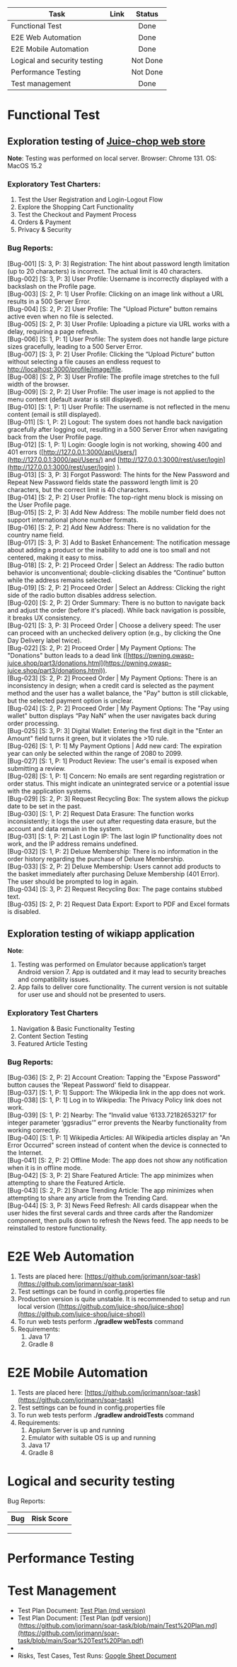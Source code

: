 

| Task | Link | Status |
| ----- | ----- | :---: |
| Functional Test |  | Done  |
| E2E Web Automation |  | Done |
| E2E Mobile Automation  |  | Done |
| Logical and security testing  |  | Not Done |
| Performance Testing  |  | Not Done |
| Test management |  | Done |

# Functional Test

## Exploration testing of [Juice-chop web store](https://juice-shop.herokuapp.com/#/)

**Note**: Testing was performed on local server. Browser: Chrome 131\. OS: MacOS 15.2

### Exploratory Test Charters:

1. Test the User Registration and Login-Logout Flow
2. Explore the Shopping Cart Functionality
3. Test the Checkout and Payment Process
4. Orders & Payment
5. Privacy & Security

### Bug Reports:

\[Bug-001\] \[S: 3, P: 3\] Registration: The hint about password length limitation (up to 20 characters) is incorrect. The actual limit is 40 characters.  
\[Bug-002\] \[S: 3, P: 3\] User Profile: Username is incorrectly displayed with a backslash on the Profile page.  
\[Bug-003\] \[S: 2, P: 1\] User Profile: Clicking on an image link without a URL results in a 500 Server Error.  
\[Bug-004\] \[S: 2, P: 2\] User Profile: The "Upload Picture" button remains active even when no file is selected.  
\[Bug-005\] \[S: 2, P: 3\] User Profile: Uploading a picture via URL works with a delay, requiring a page refresh.  
\[Bug-006\] \[S: 1, P: 1\] User Profile: The system does not handle large picture sizes gracefully, leading to a 500 Server Error.  
\[Bug-007\] \[S: 3, P: 2\] User Profile: Clicking the “Upload Picture” button without selecting a file causes an endless request to [http://localhost:3000/profile/image/file](http://localhost:3000/profile/image/file).  
\[Bug-008\] \[S: 2, P: 3\] User Profile: The profile image stretches to the full width of the browser.  
\[Bug-009\] \[S: 2, P: 2\] User Profile: The user image is not applied to the menu content (default avatar is still displayed).  
\[Bug-010\] \[S: 1, P: 1\] User Profile: The username is not reflected in the menu content (email is still displayed).  
\[Bug-011\] \[S: 1, P: 2\] Logout: The system does not handle back navigation gracefully after logging out, resulting in a 500 Server Error when navigating back from the User Profile page.  
\[Bug-012\] \[S: 1, P: 1\] Login: Google login is not working, showing 400 and 401 errors ([http://127.0.0.1:3000/api/Users/](http://127.0.0.1:3000/api/Users/) and [http://127.0.0.1:3000/rest/user/login](http://127.0.0.1:3000/rest/user/login) ).  
\[Bug-013\] \[S: 3, P: 3\] Forgot Password: The hints for the New Password and Repeat New Password fields state the password length limit is 20 characters, but the correct limit is 40 characters.  
\[Bug-014\] \[S: 2, P: 2\] User Profile: The top-right menu block is missing on the User Profile page.  
\[Bug-015\] \[S: 2, P: 3\] Add New Address: The mobile number field does not support international phone number formats.  
\[Bug-016\] \[S: 2, P: 2\] Add New Address: There is no validation for the country name field.  
\[Bug-017\] \[S: 3, P: 3\] Add to Basket Enhancement: The notification message about adding a product or the inability to add one is too small and not centered, making it easy to miss.  
\[Bug-018\] \[S: 2, P: 2\] Proceed Order | Select an Address: The radio button behavior is unconventional; double-clicking disables the “Continue” button while the address remains selected.  
\[Bug-019\] \[S: 2, P: 2\] Proceed Order | Select an Address: Clicking the right side of the radio button disables address selection.  
\[Bug-020\] \[S: 2, P: 2\] Order Summary: There is no button to navigate back and adjust the order (before it's placed). While back navigation is possible, it breaks UX consistency.  
\[Bug-021\] \[S: 3, P: 3\] Proceed Order | Choose a delivery speed: The user can proceed with an unchecked delivery option (e.g., by clicking the One Day Delivery label twice).  
\[Bug-022\] \[S: 2, P: 2\] Proceed Order | My Payment Options: The "Donations" button leads to a dead link ([https://pwning.owasp-juice.shop/part3/donations.html](https://pwning.owasp-juice.shop/part3/donations.html)).  
\[Bug-023\] \[S: 2, P: 2\] Proceed Order | My Payment Options: There is an inconsistency in design; when a credit card is selected as the payment method and the user has a wallet balance, the "Pay" button is still clickable, but the selected payment option is unclear.  
\[Bug-024\] \[S: 2, P: 2\] Proceed Order | My Payment Options: The "Pay using wallet" button displays “Pay NaN” when the user navigates back during order processing.  
\[Bug-025\] \[S: 3, P: 3\] Digital Wallet: Entering the first digit in the "Enter an Amount" field turns it green, but it violates the \>10 rule.  
\[Bug-026\] \[S: 1, P: 1\] My Payment Options | Add new card: The expiration year can only be selected within the range of 2080 to 2099\.  
\[Bug-027\] \[S: 1, P: 1\] Product Review: The user's email is exposed when submitting a review.  
\[Bug-028\] \[S: 1, P: 1\] Concern: No emails are sent regarding registration or order status. This might indicate an unintegrated service or a potential issue with the application systems.  
\[Bug-029\] \[S: 2, P: 3\] Request Recycling Box: The system allows the pickup date to be set in the past.  
\[Bug-030\] \[S: 1, P: 2\] Request Data Erasure: The function works inconsistently; it logs the user out after requesting data erasure, but the account and data remain in the system.  
\[Bug-031\] \[S: 1, P: 2\] Last Login IP: The last login IP functionality does not work, and the IP address remains undefined.  
\[Bug-032\] \[S: 1, P: 2\] Deluxe Membership: There is no information in the order history regarding the purchase of Deluxe Membership.  
\[Bug-033\] \[S: 2, P: 2\] Deluxe Membership: Users cannot add products to the basket immediately after purchasing Deluxe Membership (401 Error). The user should be prompted to log in again.  
\[Bug-034\] \[S: 3, P: 2\] Request Recycling Box: The page contains stubbed text.  
\[Bug-035\] \[S: 2, P: 2\] Request Data Export: Export to PDF and Excel formats is disabled.

## Exploration testing of wikiapp application

**Note**:

1. Testing was performed on Emulator because application’s target Android version 7\. App is outdated and it may lead to security breaches and compatibility issues.
2. App fails to deliver core functionality. The current version is not suitable for user use and should not be presented to users.

### Exploratory Test Charters

1. Navigation & Basic Functionality Testing
2. Content Section Testing
3. Featured Article Testing

### Bug Reports:

\[Bug-036\] \[S: 2, P: 2\] Account Creation: Tapping the "Expose Password" button causes the 'Repeat Password' field to disappear.  
\[Bug-037\] \[S: 1, P: 1\] Support: The Wikipedia link in the app does not work.  
\[Bug-038\] \[S: 1, P: 1\] Log in to Wikipedia: The Privacy Policy link does not work.  
\[Bug-039\] \[S: 1, P: 2\] Nearby: The “Invalid value ‘6133.72182653217’ for integer parameter ‘ggsradius’” error prevents the Nearby functionality from working correctly.  
\[Bug-040\] \[S: 1, P: 1\] Wikipedia Articles: All Wikipedia articles display an "An Error Occurred" screen instead of content when the device is connected to the Internet.  
\[Bug-041\] \[S: 2, P: 2\] Offline Mode: The app does not show any notification when it is in offline mode.  
\[Bug-042\] \[S: 3, P: 2\] Share Featured Article: The app minimizes when attempting to share the Featured Article.  
\[Bug-043\] \[S: 2, P: 2\] Share Trending Article: The app minimizes when attempting to share any article from the Trending Card.  
\[Bug-044\] \[S: 3, P: 3\] News Feed Refresh: All cards disappear when the user hides the first several cards and three cards after the Randomizer component, then pulls down to refresh the News feed. The app needs to be reinstalled to restore functionality.

# E2E Web Automation

1. Tests are placed here: [https://github.com/jorimann/soar-task](https://github.com/jorimann/soar-task)
2. Test settings can be found in config.properties file
3. Production version is quite unstable. It is recommended to setup and run local version ([https://github.com/juice-shop/juice-shop](https://github.com/juice-shop/juice-shop))
4. To run web tests perform **./gradlew webTests** command
5. Requirements:
    1. Java 17
    2. Gradle 8

# E2E Mobile Automation

1. Tests are placed here: [https://github.com/jorimann/soar-task](https://github.com/jorimann/soar-task)
2. Test settings can be found in config.properties file
3. To run web tests perform **./gradlew androidTests** command
4. Requirements:
    1. Appium Server is up and running
    2. Emulator with suitable OS is up and running
    3. Java 17
    4. Gradle 8

# Logical and security testing

Bug Reports:

| Bug | Risk Score |
| :---- | :---- |
|  |  |
|  |  |
|  |  |

# Performance Testing

# Test Management 
* Test Plan Document: [Test Plan (md version)](https://github.com/jorimann/soar-task/blob/main/Test%20Plan.md)
* Test Plan Document: [Test Plan (pdf version)](https://github.com/jorimann/soar-task/blob/main/Test%20Plan.md](https://github.com/jorimann/soar-task/blob/main/Soar%20Test%20Plan.pdf)
* 
* Risks, Test Cases, Test Runs: [Google Sheet Document](https://docs.google.com/spreadsheets/d/16lyosNcRrLplU_6aTnfpJ2v3tThUPetKDS_esZxmwi4/edit?usp=sharing)

